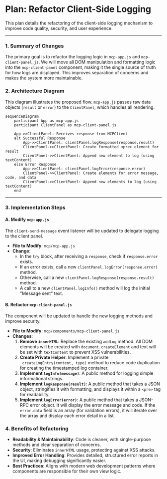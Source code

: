# Plan: Refactor Client-Side Logging

This plan details the refactoring of the client-side logging mechanism to improve code quality, security, and user experience.

---

### 1. Summary of Changes

The primary goal is to refactor the logging logic in `mcp-app.js` and `mcp-client-panel.js`. We will move all DOM manipulation and formatting logic into the `mcp-client-panel` component, making it the single source of truth for how logs are displayed. This improves separation of concerns and makes the system more maintainable.

### 2. Architecture Diagram

This diagram illustrates the proposed flow. `mcp-app.js` passes raw data objects (`result` or `error`) to the `ClientPanel`, which handles all rendering.

```mermaid
sequenceDiagram
    participant App as mcp-app.js
    participant ClientPanel as mcp-client-panel.js

    App->>ClientPanel: Receives response from MCPClient
    alt Successful Response
        App->>ClientPanel: clientPanel.logResponse(response.result)
        ClientPanel->>ClientPanel: Create formatted <pre> element for result
        ClientPanel->>ClientPanel: Append new element to log (using textContent)
    else Error Response
        App->>ClientPanel: clientPanel.logError(response.error)
        ClientPanel->>ClientPanel: Create elements for error message, code, and data
        ClientPanel->>ClientPanel: Append new elements to log (using textContent)
    end
```

---

### 3. Implementation Steps

#### A. Modify `mcp-app.js`

The `client-send-message` event listener will be updated to delegate logging to the client panel.

-   **File to Modify**: `mcp/mcp-app.js`
-   **Change**:
    -   In the `try` block, after receiving a `response`, check if `response.error` exists.
    -   If an error exists, call a new `clientPanel.logError(response.error)` method.
    -   Otherwise, call a new `clientPanel.logResponse(response.result)` method.
    -   A call to a new `clientPanel.logInfo()` method will log the initial "Message sent" text.

#### B. Refactor `mcp-client-panel.js`

The component will be updated to handle the new logging methods and improve security.

-   **File to Modify**: `mcp/components/mcp-client-panel.js`
-   **Changes**:
    1.  **Remove `innerHTML`**: Replace the existing `addLog` method. All DOM elements will be created with `document.createElement` and text will be set with `textContent` to prevent XSS vulnerabilities.
    2.  **Create Private Helper**: Implement a private `_createLogEntry(content, type)` method to reduce code duplication for creating the timestamped log container.
    3.  **Implement `logInfo(message)`**: A public method for logging simple informational strings.
    4.  **Implement `logResponse(result)`**: A public method that takes a JSON object, stringifies it with formatting, and displays it within a `<pre>` tag for readability.
    5.  **Implement `logError(error)`**: A public method that takes a JSON-RPC error object. It will display the error message and code. If the `error.data` field is an array (for validation errors), it will iterate over the array and display each error detail in a list.

### 4. Benefits of Refactoring

-   **Readability & Maintainability**: Code is cleaner, with single-purpose methods and clear separation of concerns.
-   **Security**: Eliminates `innerHTML` usage, protecting against XSS attacks.
-   **Improved Error Handling**: Provides detailed, structured error reports in the UI, making debugging significantly easier.
-   **Best Practices**: Aligns with modern web development patterns where components are responsible for their own view logic.